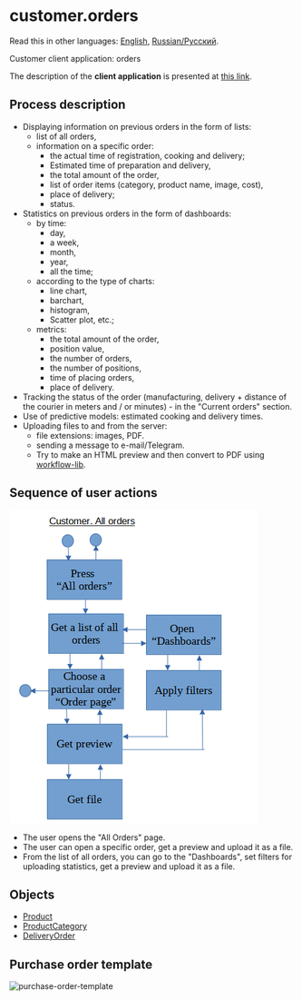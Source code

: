 # customer.orders

Read this in other languages: [English](customer.orders.md), [Russian/Русский](customer.orders.ru.md). 

Customer client application: orders

The description of the **client application** is presented at [this link](../customerclient.md).

## Process description

- Displaying information on previous orders in the form of lists:
    - list of all orders,
    - information on a specific order:
        - the actual time of registration, cooking and delivery;
        - Estimated time of preparation and delivery,
        - the total amount of the order,
        - list of order items (category, product name, image, cost),
        - place of delivery;
        - status.
- Statistics on previous orders in the form of dashboards:
    - by time:
        - day,
        - a week,
        - month,
        - year,
        - all the time;
    - according to the type of charts:
        - line chart,
        - barchart,
        - histogram,
        - Scatter plot, etc.;
    - metrics:
        - the total amount of the order,
        - position value,
        - the number of orders,
        - the number of positions,
        - time of placing orders,
        - place of delivery.
- Tracking the status of the order (manufacturing, delivery + distance of the courier in meters and / or minutes) - in the "Current orders" section.
- Use of predictive models: estimated cooking and delivery times.
- Uploading files to and from the server:
    - file extensions: images, PDF.
    - sending a message to e-mail/Telegram.
    - Try to make an HTML preview and then convert to PDF using [workflow-lib](https://github.com/alexeysp11/workflow-lib).

## Sequence of user actions

![customer.allorders](../../img/customer.allorders.png)

- The user opens the "All Orders" page.
- The user can open a specific order, get a preview and upload it as a file.
- From the list of all orders, you can go to the "Dashboards", set filters for uploading statistics, get a preview and upload it as a file.

## Objects 

- [Product](https://github.com/alexeysp11/workflow-lib/blob/main/docs/Models/Business/Products/Product.md)
- [ProductCategory](https://github.com/alexeysp11/workflow-lib/blob/main/docs/Models/Business/Products/ProductCategory.md)
- [DeliveryOrder](https://github.com/alexeysp11/workflow-lib/blob/main/docs/Models/Business/BusinessDocuments/DeliveryOrder.md)

## Purchase order template 

![purchase-order-template](https://templates.invoicehome.com/purchase-order-template-us-mono-black-750px.png)

